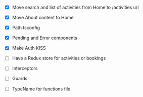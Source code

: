 - [x] Move search and list of activities from Home to /activities url
- [x] Move About content to Home
- [x] Path tsconfig
- [x] Pending and Error components
- [x] Make Auth KISS

- [ ] Have a Redux store for activities or bookings
- [ ] Interceptors
- [ ] Guards
- [ ] TypeName for functions file
